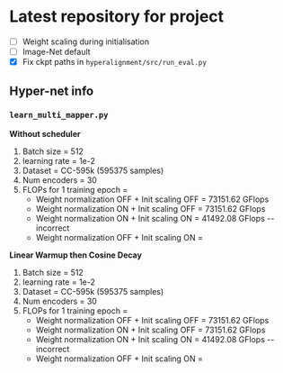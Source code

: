 # Latest repository for project

- [ ] Weight scaling during initialisation
- [ ] Image-Net default
- [x] Fix ckpt paths in `hyperalignment/src/run_eval.py`

## Hyper-net info

### `learn_multi_mapper.py`

**Without scheduler**

1. Batch size = 512
2. learning rate = 1e-2
3. Dataset = CC-595k (595375 samples)
4. Num encoders = 30
5. FLOPs for 1 training epoch = 
    - Weight normalization OFF + Init scaling OFF = 73151.62 GFlops
    - Weight normalization ON + Init scaling OFF = 73151.62 GFlops
    - Weight normalization ON + Init scaling ON = 41492.08 GFlops -- incorrect
    - Weight normalization OFF + Init scaling ON = 

**Linear Warmup then Cosine Decay**

1. Batch size = 512
2. learning rate = 1e-2
3. Dataset = CC-595k (595375 samples)
4. Num encoders = 30
5. FLOPs for 1 training epoch = 
    - Weight normalization OFF + Init scaling OFF = 73151.62 GFlops
    - Weight normalization ON + Init scaling OFF = 73151.62 GFlops
    - Weight normalization ON + Init scaling ON = 41492.08 GFlops -- incorrect
    - Weight normalization OFF + Init scaling ON = 
